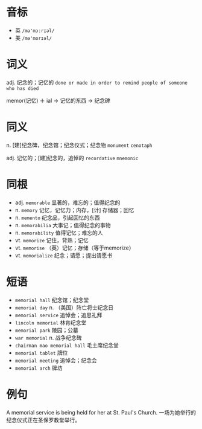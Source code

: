 # 音标

- 英 `/mə'mɔːrɪəl/`
- 美 `/mə'morɪəl/`

# 词义

adj. 纪念的；记忆的
`done or made in order to remind people of someone who has died`



memor(记忆) ＋ ial → 记忆的东西 → 纪念碑

# 同义

n. [建]纪念碑，纪念馆；纪念仪式；纪念物
`monument` `cenotaph`

adj. 记忆的；[建]纪念的，追悼的
`recordative` `mnemonic`

# 同根

- adj. `memorable` 显著的，难忘的；值得纪念的
- n. `memory` 记忆，记忆力；内存，[计] 存储器；回忆
- n. `memento` 纪念品，引起回忆的东西
- n. `memorabilia` 大事记；值得纪念的事物
- n. `memorability` 值得记忆；难忘的人
- vt. `memorize` 记住，背熟；记忆
- vt. `memorise` （英）记忆；存储（等于memorize）
- vt. `memorialize` 纪念；请愿；提出请愿书

# 短语

- `memorial hall` 纪念馆；纪念堂
- `memorial day` n. （美国）阵亡将士纪念日
- `memorial service` 追悼会；追思礼拜
- `lincoln memorial` 林肯纪念堂
- `memorial park` 陵园；公墓
- `war memorial` n. 战争纪念碑
- `chairman mao memorial hall` 毛主席纪念堂
- `memorial tablet` 牌位
- `memorial meeting` 追悼会；纪念会
- `memorial arch` 牌坊

# 例句

A memorial service is being held for her at St. Paul's Church.
一场为她举行的纪念仪式正在圣保罗教堂举行。


